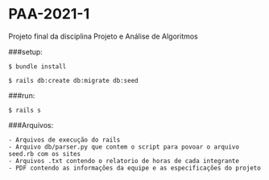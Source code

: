 # PAA-2021-1

Projeto final da disciplina Projeto e Análise de Algoritmos

###setup:

```
$ bundle install

$ rails db:create db:migrate db:seed
```

###run:

```
$ rails s
```

###Arquivos:

    - Arquivos de execução do rails
    - Arquivo db/parser.py que contem o script para povoar o arquivo seed.rb com os sites
    - Arquivos .txt contendo o relatorio de horas de cada integrante
    - PDF contendo as informações da equipe e as especificações do projeto
